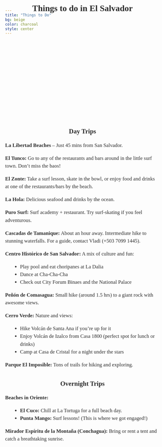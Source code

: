 ```yaml
---
title: "Things to Do"
bg: beige
color: charcoal
style: center
---
```


<div id="Pre-Wedding" style="padding-top: 0px; margin-top: -150px;"> <!-- avoid empty space after auto-scrolling -->


<div style="
  color: #2C2C2C;
  font-family: 'Playfair Display', serif;
  line-height: 1.5;
  text-align: center;
  max-width: 800px;
  margin: 40px auto;
">

  <!-- Section Title -->
  <strong>
    <div style="font-size: 2em; margin-bottom: 1em;">
      Things to do in El Salvador
    </div>
  </strong>
</div>


<!-- photo for introducing the section -->
<div style="
  width: 100%;
  aspect-ratio: 16 / 9;
  background: url('/assets/img/conchagua_sunrise_cut.png') no-repeat center center;
  background-size: cover;
  border-radius: 8px; /* optional: soften corners */
">
</div>


<!-- Things to Do Around El Salvador -->
<div style="
  color: #2C2C2C;
  font-family: 'Playfair Display', serif;
  line-height: 1.5;
  text-align: center;
  max-width: 800px;
  margin: 40px auto;
">

  <!-- Day Trips -->
  <strong>
    <div style="font-size: 1.5em; margin-bottom: 0.5em;">
      Day Trips
    </div>
  </strong>

  <div style="font-size: 1.2em; margin-bottom: 2em; text-align: left;">
    <p><strong>La Libertad Beaches</strong> – Just 45 mins from San Salvador.</p>
    <p><strong>El Tunco:</strong> Go to any of the restaurants and bars around in the little surf town. Don’t miss the baos!</p>
    <p><strong>El Zonte:</strong> Take a surf lesson, skate in the bowl, or enjoy food and drinks at one of the restaurants/bars by the beach.</p>
    <p><strong>La Hola:</strong> Delicious seafood and drinks by the ocean.</p>
    <p><strong>Puro Surf:</strong> Surf academy + restaurant. Try surf-skating if you feel adventurous.</p>
    <p><strong>Cascadas de Tamanique:</strong> About an hour away. Intermediate hike to stunning waterfalls. For a guide, contact Vladi (+503 7099 1445).</p>
    <p><strong>Centro Histórico de San Salvador:</strong> A mix of culture and fun:
      <ul style="list-style-type: disc; margin-left: 20px;">
        <li>Play pool and eat choripanes at La Dalia</li>
        <li>Dance at Cha-Cha-Cha</li>
        <li>Check out City Forum Binaes and the National Palace</li>
      </ul>
    </p>
    <p><strong>Peñón de Comasagua:</strong> Small hike (around 1.5 hrs) to a giant rock with awesome views.</p>
    <p><strong>Cerro Verde:</strong> Nature and views:
      <ul style="list-style-type: disc; margin-left: 20px;">
        <li>Hike Volcán de Santa Ana if you’re up for it</li>
        <li>Enjoy Volcán de Izalco from Casa 1800 (perfect spot for lunch or drinks)</li>
        <li>Camp at Casa de Cristal for a night under the stars</li>
      </ul>
    </p>
    <p><strong>Parque El Imposible:</strong> Tons of trails for hiking and exploring.</p>
  </div>

  <!-- Overnight Trips -->
  <strong>
    <div style="font-size: 1.5em; margin-bottom: 0.5em;">
      Overnight Trips
    </div>
  </strong>

  <div style="font-size: 1.2em; margin-bottom: 2em; text-align: left;">
    <p><strong>Beaches in Oriente:</strong></p>
    <ul style="list-style-type: disc; margin-left: 20px;">
      <li><strong>El Cuco:</strong> Chill at La Tortuga for a full beach day.</li>
      <li><strong>Punta Mango:</strong> Surf lessons! (This is where we got engaged!)</li>
    </ul>
    <p><strong>Mirador Espíritu de la Montaña (Conchagua):</strong> Bring or rent a tent and catch a breathtaking sunrise.</p>
  </div>

</div>
